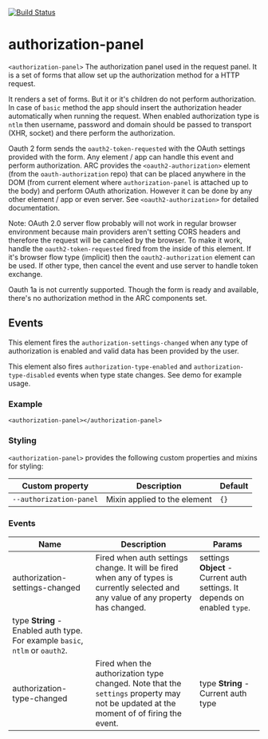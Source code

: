 [![Build Status](https://travis-ci.org/advanced-rest-client/authorization-panel.svg?branch=stage)](https://travis-ci.org/advanced-rest-client/authorization-panel)  

# authorization-panel

`<authorization-panel>` The authorization panel used in the request panel.
It is a set of forms that allow set up the authorization method for a HTTP request.

It renders a set of forms. But it or it's children do not perform authorization.
In case of `basic` method the app should insert the authorization header automatically when
running the request.
When enabled authorization type is `ntlm` then username, password and domain should be passed
to transport (XHR, socket) and there perform the authorization.

Oauth 2 form sends the `oauth2-token-requested` with the OAuth settings provided with the form.
Any element / app can handle this event and perform authorization.
ARC provides the `<oauth2-authorization>` element (from the `oauth-authorization` repo) that can
be placed anywhere in the DOM (from current element where `authorization-panel` is attached up to
the body) and perform OAuth athorization. However it can be done by any other element / app  or
even server. See `<oauth2-authorization>` for detailed documentation.

Note: OAuth 2.0 server flow probably will not work in regular browser environment because
main providers aren't setting CORS headers and therefore the request will be canceled by the
browser.
To make it work, handle the `oauth2-token-requested` fired from the inside of this element.
If it's browser flow type (implicit) then the `oauth2-authorization` element can be used.
If other type, then cancel the event and use server to handle token exchange.

Oauth 1a is not currently supported. Though the form is ready and available, there's no
authorization method in the ARC components set.

## Events
This element fires the `authorization-settings-changed` when any type of authorization
is enabled and valid data has been provided by the user.

This element also fires `authorization-type-enabled` and `authorization-type-disabled` events
when type state changes.
See demo for example usage.

### Example
```
<authorization-panel></authorization-panel>
```

### Styling
`<authorization-panel>` provides the following custom properties and mixins for styling:

Custom property | Description | Default
----------------|-------------|----------
`--authorization-panel` | Mixin applied to the element | `{}`



### Events
| Name | Description | Params |
| --- | --- | --- |
| authorization-settings-changed | Fired when auth settings change.  It will be fired when any of types is currently selected and any value of any property has changed. | settings **Object** - Current auth settings. It depends on enabled `type`. |
type **String** - Enabled auth type. For example `basic`, `ntlm` or `oauth2`. |
| authorization-type-changed | Fired when the authorization type changed. Note that the `settings` property may not be updated at the moment of of firing the event. | type **String** - Current auth type |
